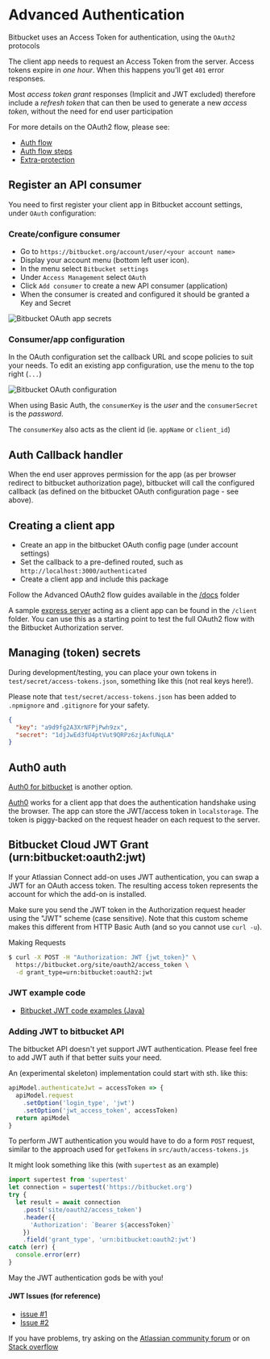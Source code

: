 # Advanced Authentication

Bitbucket uses an Access Token for authentication, using the `OAuth2` protocols

The client app needs to request an Access Token from the server.
Access tokens expire in *one hour*. When this happens you’ll get `401` error responses.

Most *access token grant* responses (Implicit and JWT excluded) therefore include a *refresh token* that can then be used to generate a new *access token*, without the need for end user participation

For more details on the OAuth2 flow, please see:

- [Auth flow](https://github.com/kristianmandrup/bitbucket-auth/blob/master/docs/Auth-flow.md)
- [Auth flow steps](https://github.com/kristianmandrup/bitbucket-auth/blob/master/docs/Flow-steps.md)
- [Extra-protection](https://github.com/kristianmandrup/bitbucket-auth/blob/master/docs/Extra-protection.md)

## Register an API consumer

You need to first register your client app in Bitbucket account settings, under `OAuth` configuration:

### Create/configure consumer

- Go to `https://bitbucket.org/account/user/<your account name>`
- Display your account menu (bottom left user icon).
- In the menu select `Bitbucket settings`
- Under `Access Management` select `OAuth`
- Click `Add consumer` to create a new API consumer (application)
- When the consumer is created and configured it should be granted a Key and Secret

![Bitbucket OAuth app secrets](https://github.com/kristianmandrup/bitbucket-auth/blob/master/docs/OAuth2-App-secrets.png "Bitbucket OAuth app secrets")

### Consumer/app configuration

In the OAuth configuration set the callback URL and scope policies to suit your needs.
To edit an existing app configuration, use the menu to the top right (`...`)

![Bitbucket OAuth configuration](https://github.com/kristianmandrup/bitbucket-auth/blob/master/docs/BitBucket-OAuth2-Settings.png "Bitbucket OAuth client app configuration")

When using Basic Auth, the `consumerKey` is the *user* and the `consumerSecret` is the *password*.

The `consumerKey` also acts as the client id (ie. `appName` or `client_id`)

## Auth Callback handler

When the end user approves permission for the app (as per browser redirect to bitbucket authorization page), bitbucket will call the configured callback (as defined on the bitbucket OAuth configuration page - see above).

## Creating a client app

- Create an app in the bitbucket OAuth config page (under account settings)
- Set the callback to a pre-defined routed, such as `http://localhost:3000/authenticated`
- Create a client app and include this package

Follow the Advanced OAuth2 flow guides available in the [/docs](https://github.com/kristianmandrup/bitbucket-auth/blob/master/docs) folder

A sample [express server](https://expressjs.com/) acting as a client app can be found in the `/client` folder. You can use this as a starting point to test the full OAuth2 flow with the Bitbucket Authorization server.

## Managing (token) secrets

During development/testing, you can place your own tokens in `test/secret/access-tokens.json`, something like this (not real keys here!).

Please note that `test/secret/access-tokens.json` has been added to `.npmignore` and `.gitignore` for your safety.

```json
{
  "key": "a9d9fg2A3XrNFPjPwh9zx",
  "secret": "1djJwEd3fU4ptVut9QRPz6zjAxfUNqLA"
}
```

## Auth0 auth

[Auth0 for bitbucket](https://auth0.com/docs/connections/social/bitbucket) is another option.

[Auth0](https://auth0.com/) works for a client app that does the authentication handshake using the browser. The app can store the JWT/access token in `localstorage`.
The token is piggy-backed on the request header on each request to the server.

## Bitbucket Cloud JWT Grant (urn:bitbucket:oauth2:jwt)

If your Atlassian Connect add-on uses JWT authentication, you can swap a JWT for an OAuth access token. The resulting access token represents the account for which the add-on is installed.

Make sure you send the JWT token in the Authorization request header using the "JWT" scheme (case sensitive). Note that this custom scheme makes this different from HTTP Basic Auth (and so you cannot use `curl -u`).

Making Requests

```bash
$ curl -X POST -H "Authorization: JWT {jwt_token}" \
  https://bitbucket.org/site/oauth2/access_token \
  -d grant_type=urn:bitbucket:oauth2:jwt
```

### JWT example code

- [Bitbucket JWT code examples (Java)](https://bitbucket.org/b_c/jose4j/wiki/JWT%20Examples)

### Adding JWT to bitbucket API

The bitbucket API doesn't yet support JWT authentication. Please feel free to add JWT auth if that better suits your need.

An (experimental skeleton) implementation could start with sth. like this:

```js
apiModel.authenticateJwt = accessToken => {
  apiModel.request
    .setOption('login_type', 'jwt')
    .setOption('jwt_access_token', accessToken)
  return apiModel
}
```

To perform JWT authentication you would have to do a form `POST` request, similar to the approach used for `getTokens` in `src/auth/access-tokens.js`

It might look something like this (with `supertest` as an example)

```js
import supertest from 'supertest'
let connection = supertest('https://bitbucket.org')
try {
  let result = await connection
    .post('site/oauth2/access_token')
    .header({
      'Authorization': `Bearer ${accessToken}`
    })
    .field('grant_type', 'urn:bitbucket:oauth2:jwt')
catch (err) {
  console.error(err)
}
```

May the JWT authentication gods be with you!

#### JWT Issues (for reference)

- [issue #1](https://community.atlassian.com/t5/Answers-Developer-Questions/Can-t-get-access-token-with-JWT-from-Bitbucket-API/qaq-p/533548)
- [Issue #2](https://community.atlassian.com/t5/Answers-Developer-Questions/Bitbucket-get-access-token-from-JWT/qaq-p/549041)

If you have problems, try asking on the [Atlassian community forum](https://community.atlassian.com) or on [Stack overflow](https://stackoverflow.com/questions/tagged/bitbucket)
